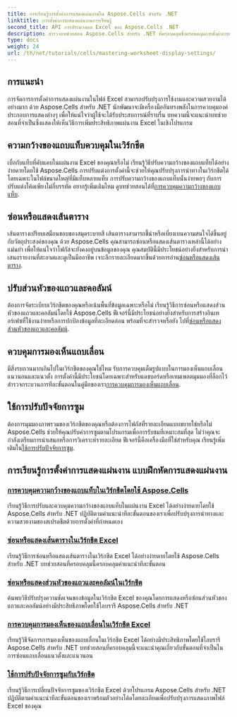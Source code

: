 ```yaml
---
title: การเรียนรู้การตั้งค่าการแสดงแผ่นงานใน Aspose.Cells สำหรับ .NET
linktitle: การตั้งค่าการแสดงแผ่นงานการเรียนรู้
second_title: API การประมวลผล Excel ของ Aspose.Cells .NET
description: สำรวจบทช่วยสอน Aspose.Cells สำหรับ .NET ที่ครอบคลุมซึ่งครอบคลุมการตั้งค่าการแสดงแผ่นงาน รวมถึงเส้นตาราง ส่วนหัว แถบเลื่อน ความกว้างของแถบแท็บ และการปรับการซูม
type: docs
weight: 24
url: /th/net/tutorials/cells/mastering-worksheet-display-settings/
---
```

## การแนะนำ

การจัดการการตั้งค่าการแสดงแผ่นงานในไฟล์ Excel สามารถปรับปรุงการใช้งานและความสวยงามได้อย่างมาก ด้วย Aspose.Cells สำหรับ .NET นักพัฒนาจะมีเครื่องมืออันทรงพลังในการควบคุมองค์ประกอบการแสดงต่างๆ เพื่อให้แน่ใจว่าผู้ใช้จะได้รับประสบการณ์ที่ราบรื่น บทความนี้จะแนะนำบทช่วยสอนที่จำเป็นซึ่งแสดงให้เห็นวิธีการเพิ่มประสิทธิภาพแผ่นงาน Excel ในเชิงโปรแกรม  

## ความกว้างของแถบแท็บควบคุมในเวิร์กชีต  
 เบื่อกับแท็บที่คับแคบในแผ่นงาน Excel ของคุณหรือไม่ เรียนรู้วิธีปรับความกว้างของแถบแท็บได้อย่างง่ายดายโดยใช้ Aspose.Cells การปรับแต่งการตั้งค่านี้จะช่วยให้คุณปรับปรุงการนำทางในเวิร์กชีตได้ โดยเฉพาะในไฟล์ขนาดใหญ่ที่มีแท็บหลายแท็บ การปรับความกว้างของแถบแท็บนั้นง่ายพอๆ กับการปรับแต่งโค้ดเพียงไม่กี่บรรทัด อยากรู้เพิ่มเติมไหม ดูบทช่วยสอนได้ที่[การควบคุมความกว้างของแถบแท็บ](./controlling-tab-bar-width/).  

## ซ่อนหรือแสดงเส้นตาราง  
เส้นตารางเปรียบเสมือนขอบของสมุดระบายสี เส้นตารางสามารถชี้นำหรือเบี่ยงเบนความสนใจได้ขึ้นอยู่กับวัตถุประสงค์ของคุณ ด้วย Aspose.Cells คุณสามารถซ่อนหรือแสดงเส้นตารางเหล่านี้ได้อย่างแม่นยำ เพื่อให้แน่ใจว่าโฟกัสจะยังคงอยู่บนข้อมูลของคุณ คุณสมบัตินี้มีประโยชน์อย่างยิ่งสำหรับการนำเสนอรายงานที่สะอาดและดูเป็นมืออาชีพ เจาะลึกรายละเอียดมากขึ้นด้วยการอ่าน[ซ่อนหรือแสดงเส้นตาราง](./hide-display-gridlines/).  

## ปรับส่วนหัวของแถวและคอลัมน์  
 ต้องการจัดระเบียบเวิร์กชีตของคุณหรือเน้นพื้นที่ข้อมูลเฉพาะหรือไม่ เรียนรู้วิธีการซ่อนหรือแสดงส่วนหัวของแถวและคอลัมน์โดยใช้ Aspose.Cells ฟีเจอร์นี้มีประโยชน์อย่างยิ่งสำหรับการสร้างอินเทอร์เฟซที่ใช้งานง่ายหรือการปกป้องข้อมูลที่ละเอียดอ่อน พร้อมที่จะสำรวจหรือยัง ไปที่[ซ่อนหรือแสดงส่วนหัวของแถวและคอลัมน์](./hide-display-row-column-headers/).  

## ควบคุมการมองเห็นแถบเลื่อน  
 มีสิ่งรบกวนมากเกินไปในเวิร์กชีตของคุณใช่ไหม รับการควบคุมเต็มรูปแบบในการมองเห็นแถบเลื่อนแนวนอนและแนวตั้ง การตั้งค่านี้มีประโยชน์โดยเฉพาะสำหรับแดชบอร์ดหรือเทมเพลตมุมมองที่ล็อกไว้ สำรวจกระบวนการทีละขั้นตอนในคู่มือของเรา[การควบคุมการมองเห็นแถบเลื่อน](./controlling-scroll-bar-visibility/).  

## ใช้การปรับปัจจัยการซูม  
 ต้องการมุมมองภาพรวมของเวิร์กชีตของคุณหรือต้องการโฟกัสที่รายละเอียดแบบขยายใช่หรือไม่ Aspose.Cells ช่วยให้คุณปรับค่าการซูมตามโปรแกรมเพื่อการรับชมที่เหมาะสมที่สุด ไม่ว่าคุณจะกำลังเตรียมการนำเสนอหรือการวิเคราะห์รายละเอียด ฟีเจอร์นี้คือเครื่องมือที่ใช่สำหรับคุณ เรียนรู้เพิ่มเติมใน[ใช้การปรับปัจจัยการซูม](./apply-zoom-factor-adjustments/).  

## การเรียนรู้การตั้งค่าการแสดงแผ่นงาน แบบฝึกหัดการแสดงแผ่นงาน
### [การควบคุมความกว้างของแถบแท็บในเวิร์กชีตโดยใช้ Aspose.Cells](./controlling-tab-bar-width/)
เรียนรู้วิธีการปรับและควบคุมความกว้างของแถบแท็บในแผ่นงาน Excel ได้อย่างง่ายดายโดยใช้ Aspose.Cells สำหรับ .NET ปฏิบัติตามคำแนะนำทีละขั้นตอนของเราเพื่อปรับปรุงการนำทางและความสวยงามของสเปรดชีตด้วยการตั้งค่าที่กำหนดเอง
### [ซ่อนหรือแสดงเส้นตารางในเวิร์กชีต Excel](./hide-display-gridlines/)
เรียนรู้วิธีการซ่อนหรือแสดงเส้นตารางในเวิร์กชีต Excel ได้อย่างง่ายดายโดยใช้ Aspose.Cells สำหรับ .NET บทช่วยสอนที่ครอบคลุมนี้ครอบคลุมคำแนะนำทีละขั้นตอน
### [ซ่อนหรือแสดงส่วนหัวของแถวและคอลัมน์ในเวิร์กชีต](./hide-display-row-column-headers/)
ค้นพบวิธีปรับปรุงความชัดเจนของข้อมูลในเวิร์กชีต Excel ของคุณโดยการแสดงหรือซ่อนส่วนหัวของแถวและคอลัมน์อย่างมีประสิทธิภาพโดยใช้ไลบรารี Aspose.Cells สำหรับ .NET
### [การควบคุมการมองเห็นของแถบเลื่อนในเวิร์กชีต Excel](./controlling-scroll-bar-visibility/)
เรียนรู้วิธีจัดการการมองเห็นของแถบเลื่อนในเวิร์กชีต Excel ได้อย่างมีประสิทธิภาพโดยใช้ไลบรารี Aspose.Cells สำหรับ .NET บทช่วยสอนที่ครอบคลุมนี้จะแนะนำคุณเกี่ยวกับขั้นตอนที่จำเป็นในการซ่อนแถบเลื่อนแนวตั้งและแนวนอน
### [ใช้การปรับปัจจัยการซูมกับเวิร์กชีต](./apply-zoom-factor-adjustments/)
เรียนรู้วิธีการเปลี่ยนปัจจัยการซูมของเวิร์กชีต Excel ด้วยโปรแกรม Aspose.Cells สำหรับ .NET ปฏิบัติตามคำแนะนำทีละขั้นตอนของเราพร้อมตัวอย่างโค้ดโดยละเอียดเพื่อปรับปรุงการแสดงภาพไฟล์ Excel ของคุณ